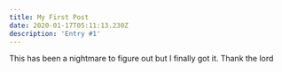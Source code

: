 ```yaml
---
title: My First Post
date: 2020-01-17T05:11:13.230Z
description: 'Entry #1'
---
```

This has been a nightmare to figure out but I finally got it. Thank the lord
